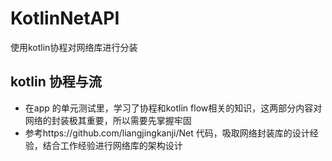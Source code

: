 # KotlinNetAPI
使用kotlin协程对网络库进行分装

## kotlin 协程与流
* 在app 的单元测试里，学习了协程和kotlin flow相关的知识，这两部分内容对网络的封装极其重要，所以需要先掌握牢固
* 参考https://github.com/liangjingkanji/Net 代码，吸取网络封装库的设计经验，结合工作经验进行网络库的架构设计
